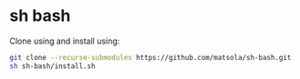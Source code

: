 # sh bash

Clone using and install using:

```sh
git clone --recurse-submodules https://github.com/matsola/sh-bash.git
sh sh-bash/install.sh

```

